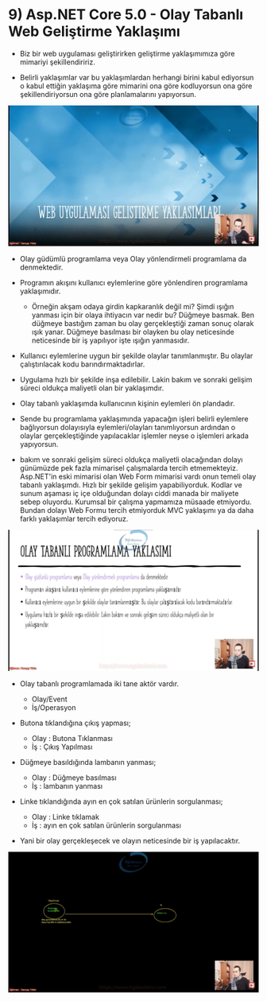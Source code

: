 # 9) Asp.NET Core 5.0 - Olay Tabanlı Web Geliştirme Yaklaşımı
- Biz bir web uygulaması geliştirirken geliştirme yaklaşımımıza göre mimariyi şekillendiririz.

- Belirli yaklaşımlar var bu yaklaşımlardan herhangi birini kabul ediyorsun o kabul ettiğin yaklaşıma göre mimarini ona göre kodluyorsun ona göre şekillendiriyorsun ona göre planlamalarını yapıyorsun.

<img src="1.png" width="auto">

- Olay güdümlü programlama veya Olay yönlendirmeli programlama da denmektedir.

- Programın akışını kullanıcı eylemlerine göre yönlendiren programlama yaklaşımıdır.
  * Örneğin  akşam odaya girdin kapkaranlık değil mi? Şimdi ışığın yanması için bir olaya ihtiyacın var nedir bu? Düğmeye basmak. Ben düğmeye bastığım zaman bu olay gerçekleştiği zaman sonuç olarak ışık yanar. Düğmeye basılması bir olayken bu olay neticesinde neticesinde bir iş yapılıyor işte ışığın yanmasıdır. 

- Kullanıcı eylemlerine uygun bir şekilde olaylar tanımlanmıştır. Bu olaylar çalıştırılacak kodu barındırmaktadırlar.

- Uygulama hızlı bir şekilde inşa edilebilir. Lakin bakım ve sonraki gelişim süreci oldukça maliyetli olan bir yaklaşımdır.

- Olay tabanlı yaklaşımda kullanıcının kişinin eylemleri ön plandadır.

- Sende bu programlama yaklaşımında yapacağın işleri belirli eylemlere bağlıyorsun dolayısıyla eylemleri/olayları tanımlıyorsun ardından o olaylar gerçekleştiğinde yapılacaklar işlemler neyse o işlemleri arkada yapıyorsun.

- bakım ve sonraki gelişim süreci oldukça maliyetli olacağından dolayı günümüzde pek fazla mimarisel çalışmalarda tercih etmemekteyiz. Asp.NET'in eski mimarisi olan Web Form mimarisi vardı onun temeli olay tabanlı yaklaşımdı. Hızlı bir şekilde gelişim yapabiliyorduk. Kodlar ve sunum aşaması iç içe olduğundan dolayı ciddi manada bir maliyete sebep oluyordu. Kurumsal bir çalışma yapmamıza müsaade etmiyordu. Bundan dolayı Web Formu tercih etmiyorduk MVC yaklaşımı ya da daha farklı yaklaşımlar tercih ediyoruz.

<img src="2.png" width="auto">

- Olay tabanlı programlamada iki tane aktör vardır.
    * Olay/Event
    * İş/Operasyon

- Butona tıklandığına çıkış yapması;
  - Olay : Butona Tıklanması
  - İş : Çıkış Yapılması

- Düğmeye basıldığında lambanın yanması;
  - Olay : Düğmeye basılması
  - İş : lambanın yanması

- Linke tıklandığında ayın en çok satılan ürünlerin sorgulanması;
  - Olay : Linke tıklamak
  - İş : ayın en çok satılan ürünlerin sorgulanması

- Yani bir olay gerçekleşecek ve olayın neticesinde bir iş yapılacaktır.

<img src="3.png" width="auto">